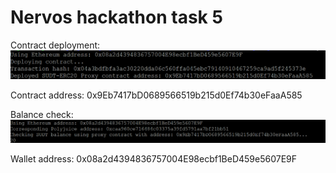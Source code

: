 # Nervos hackathon task 5

Contract deployment: ![Contract deploy](task5_contract.png)

Contract address: 0x9Eb7417bD0689566519b215d0Ef74b30eFaaA585

Balance check: ![Balance](task5_balance.png)

Wallet address: 0x08a2d4394836757004E98ecbf1BeD459e5607E9F
